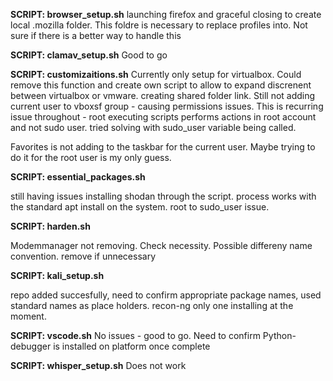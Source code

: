 **SCRIPT: browser_setup.sh**
launching firefox and graceful closing to create local .mozilla folder. This foldre is necessary to replace profiles into. Not sure if there is a better way to handle this 

**SCRIPT: clamav_setup.sh**
    Good to go

**SCRIPT: customizaitions.sh**
Currently only setup for virtualbox. Could remove this function and create own script to allow to expand discrenent between virtualbox or vmware.
creating shared folder link. Still not adding current user to vboxsf group - causing permissions issues. 
This is recurring issue throughout - root executing scripts performs actions in root account and not sudo user. tried solving with sudo_user variable being called. 

Favorites is not adding to the taskbar for the current user. Maybe trying to do it for the root user is my only guess.

**SCRIPT: essential_packages.sh**

still having issues installing shodan through the script. process works with the standard apt install on the system. root to sudo_user issue.

**SCRIPT: harden.sh**

Modemmanager not removing. Check necessity. Possible differeny name convention. remove if unnecessary

**SCRIPT: kali_setup.sh**

repo added succesfully, need to confirm appropriate package names, used standard names as place holders. recon-ng only one installing at the moment.

**SCRIPT: vscode.sh**
No issues - good to go. Need to confirm Python-debugger is installed on platform once complete

**SCRIPT: whisper_setup.sh**
Does not work

